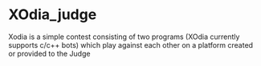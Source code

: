 XOdia_judge
===========

Xodia is a simple contest consisting of two programs (XOdia currently supports c/c++ bots) which play against each other on a platform created or provided to the Judge

